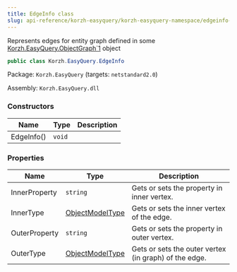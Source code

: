 ```yaml
---
title: EdgeInfo class
slug: api-reference/korzh-easyquery/korzh-easyquery-namespace/edgeinfo-class
---
```

Represents edges for entity graph defined in some [Korzh.EasyQuery.ObjectGraph`1](api-reference/korzh-easyquery/korzh-easyquery-namespace/objectgraph-t--class) object
```csharp
public class Korzh.EasyQuery.EdgeInfo

```
Package: `Korzh.EasyQuery` (targets: `netstandard2.0`)

Assembly: `Korzh.EasyQuery.dll`

### Constructors

| Name | Type | Description | 
| --- | --- | --- | 
| EdgeInfo() | `void` |  | 


### Properties

| Name | Type | Description | 
| --- | --- | --- | 
| InnerProperty | `string` | Gets or sets the property in inner vertex. | 
| InnerType | [ObjectModelType](api-reference/korzh-easyquery/korzh-easyquery-namespace/objectmodeltype-class) | Gets or sets the inner vertex of the edge. | 
| OuterProperty | `string` | Gets or sets the property in outer vertex. | 
| OuterType | [ObjectModelType](api-reference/korzh-easyquery/korzh-easyquery-namespace/objectmodeltype-class) | Gets or sets the outer vertex (in graph) of the edge. |